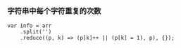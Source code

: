 ### 字符串中每个字符重复的次数
	var info = arr
	    .split('')
	    .reduce((p, k) => (p[k]++ || (p[k] = 1), p), {});
